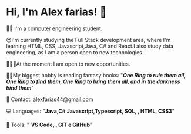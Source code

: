  
 # Hi, I'm Alex farias! 👋
 

👨‍🎓 I'm a computer engineering student.

😍I'm currently studying the Full Stack development area, where I'm learning HTML, CSS, Javascript,Java, C# and React.I also study data engineering, as I am a person open to new technologies.

🧑🏾‍💼At the moment I am open to new opportunities.

🧙🏽My biggest hobby is reading fantasy books: "***One Ring to rule them all, One Ring to find them, One Ring to bring them all, and in the darkness bind them***"



📧 Contact: alexfarias44@gmail.com

💻 Languages:  "**Java,C# Javascript,Typescript, SQL, , HTML, CSS3**"

💼 Tools: **" VS Code, , GIT e GitHub"**

